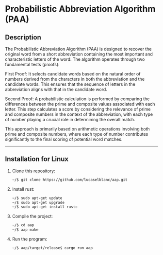 # Probabilistic Abbreviation Algorithm (PAA)

## Description

The Probabilistic Abbreviation Algorithm (PAA) is designed to recover the original word from a short abbreviation containing the most important and characteristic letters of the word. The algorithm operates through two fundamental tests (proofs):

First Proof: It selects candidate words based on the natural order of numbers derived from the characters in both the abbreviation and the candidate words. This ensures that the sequence of letters in the abbreviation aligns with that in the candidate word.

Second Proof: A probabilistic calculation is performed by comparing the differences between the prime and composite values associated with each letter. This step calculates a score by considering the relevance of prime and composite numbers in the context of the abbreviation, with each type of number playing a crucial role in determining the overall match.

This approach is primarily based on arithmetic operations involving both prime and composite numbers, where each type of number contributes significantly to the final scoring of potential word matches.

---

## Installation for Linux

1. Clone this repository:
    ```bash
    ~/$ git clone https://github.com/lucaselblanc/aap.git
    ```

2. Install rust:
    ```bash
    ~/$ sudo apt-get update
    ~/$ sudo apt-get upgrade
    ~/$ sudo apt-get install rustc
    ```

3. Compile the project:
    ```bash
    ~/$ cd aap
    ~/$ aap make
    ```

4. Run the program:
    ```bash
    ~/$ aap/target/release$ cargo run aap
    ```
